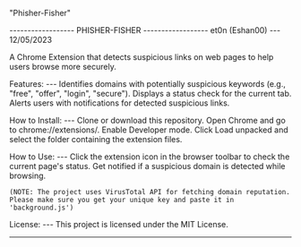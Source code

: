 "Phisher-Fisher" 

------------------ PHISHER-FISHER ------------------
et0n (Eshan00) --- 12/05/2023


A Chrome Extension that detects suspicious links on web pages to help users browse more securely.

Features: --- 
    Identifies domains with potentially suspicious keywords (e.g., "free", "offer", "login", "secure").
    Displays a status check for the current tab.
    Alerts users with notifications for detected suspicious links.

How to Install: ---
    Clone or download this repository.
    Open Chrome and go to chrome://extensions/.
    Enable Developer mode.
    Click Load unpacked and select the folder containing the extension files.

How to Use: ---
    Click the extension icon in the browser toolbar to check the current page's status.
    Get notified if a suspicious domain is detected while browsing.

    (NOTE: The project uses VirusTotal API for fetching domain reputation. Please make sure you get your unique key and paste it in 'background.js')

License: ---
This project is licensed under the MIT License.

------------------------------------------------------
